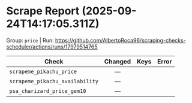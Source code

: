 # Scrape Report (2025-09-24T14:17:05.311Z)

Group: `price`  |  Run: https://github.com/AlbertoRoca96/scraping-checks-scheduler/actions/runs/17979514765

| Check | Changed | Keys | Error |
|---|:---:|:--|:--|
| `scrapeme_pikachu_price` | — |  |  |
| `scrapeme_pikachu_availability` | — |  |  |
| `psa_charizard_price_gem10` | — |  |  |
